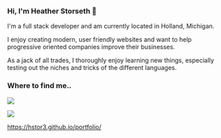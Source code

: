 ### Hi, I'm Heather Storseth 👋

I'm a full stack developer and am currently located in Holland, Michigan.

I enjoy creating modern, user friendly websites and want to help progressive oriented companies improve their businesses.

As a jack of all trades, I thoroughly enjoy learning new things, especially testing out the niches and tricks of the different languages.  

### Where to find me..

<a href="https://www.linkedin.com/in/heather-storseth-5571501b9/" target="_blank"><img src="https://img.shields.io/badge/LinkedIn-0077B5?style=for-the-badge&logo=linkedin&logoColor=white" /></a>

<a href="mailto: heatherstorseth3@gmail.com" target="_blank"><img src="https://img.shields.io/badge/Gmail-D14836?style=for-the-badge&logo=gmail&logoColor=white" /></a>

<a href="https://hstor3.github.io/portfolio/" target="_blank">https://hstor3.github.io/portfolio/</a>


<!--
**hstor3/hstor3** is a ✨ _special_ ✨ repository because its `README.md` (this file) appears on your GitHub profile.

Here are some ideas to get you started:

- 🔭 I’m currently working on ...
- 🌱 I’m currently learning ...
- 👯 I’m looking to collaborate on ...
- 🤔 I’m looking for help with ...
- 💬 Ask me about ...
- 📫 How to reach me: ...
- 😄 Pronouns: ...
- ⚡ Fun fact: ...
-->
